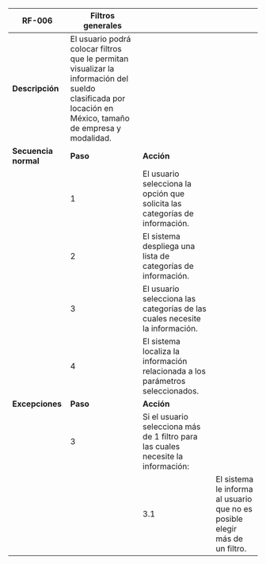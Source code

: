 | **RF-006**  |  **Filtros generales** |    |   |
| ------------ | ------------ | ------------ | ------------ |
| **Descripción**   | El usuario podrá colocar filtros que le permitan visualizar la información del sueldo clasificada por locación en México, tamaño de empresa y modalidad.  |   |   |
|**Secuencia normal**  |  **Paso** | **Acción** |   |
|   | 1  | El usuario selecciona la opción que solicita las categorías de información.|   |
|   | 2  |  El sistema despliega una lista de categorías de información.|   |
|   |  3 |  El usuario selecciona las categorías de las cuales necesite la información. |   |
|   |  4 |  El sistema localiza la información relacionada a los parámetros seleccionados.  |   |
| **Excepciones**  | **Paso**  | **Acción**  |   |
|   | 3 | Si el usuario selecciona más de 1 filtro para las cuales necesite la información:  |   |
|   |   | 3.1   |El sistema le informa al usuario que no es posible elegir más de un filtro. |

